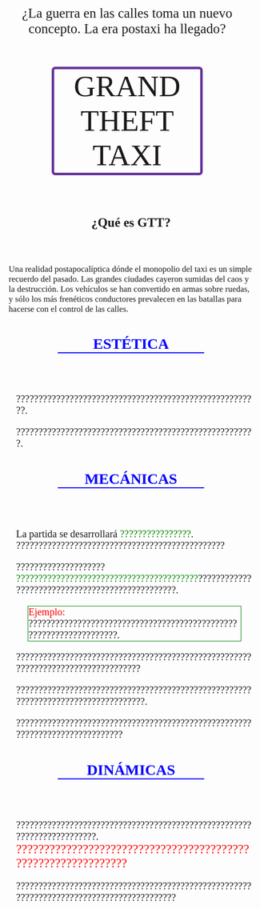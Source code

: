 <html>
    <body>
        <div style="font-size: 20px;"> 
            <header align="center" style="margin-top: 5%;">
                <group>
                    <span style="font-size: 27px;font-family: fantasy">
                        <p >¿La guerra en las calles toma un nuevo concepto. La era postaxi ha llegado? 
                        </p>
                    </span>
                    <span style="font-size: 60px;font-family: fantasy;">
                        <p style="border: solid 5px; border-radius: 7px; margin-left: 20%; margin-right: 20%; border-color:rebeccapurple">GRAND THEFT TAXI</p>
                    </span>
                </group>
            </header>
        <div style="margin-top: 10%;margin-left: 3%; font-family:cursive">
            <div style="font-size: 17px;">
            <article>
                <header>
                    <h2>¿Qué es GTT?</h2>
                </header>
                <p>Una realidad postapocalíptica dónde el monopolio del taxi es un simple recuerdo del pasado. Las grandes ciudades cayeron sumidas del caos y la destrucción. Los vehículos se han convertido en armas sobre ruedas, y sólo los más frenéticos conductores prevalecen en las batallas para hacerse con el control de las calles.  </p>
            </article>
            </div>
            <div style="margin-top: 5%;">
                <article>
                    <header align="center" style="color: blue; margin-left: 20%;margin-right: 20%;">
                         <h2 style="border-bottom: solid 2px; border color: blue;">ESTÉTICA</h2>
                    </header>
                    <div style="margin-left: 3%">
                        <p>???????????????????????????????????????????????????????. </p>
                        <p>??????????????????????????????????????????????????????.</p>
                    </div>
                </article>
            </div>
            <div style="margin-top: 5%;">
                <article>       
                    <header align="center" style="color: blue; margin-left: 20%;margin-right: 20%;">
                         <h2 style="border-bottom: solid 2px; border color: blue;">MECÁNICAS</h2>
                    </header>
                    <div style="margin-left: 3%">
                         <p>La partida se desarrollará <span style="color: green">????????????????</span>. ???????????????????????????????????????????????</p>
                        <p>???????????????????? <span style="color: green;">?????????????????????????????????????????</span>????????????????????????????????????????????????. </p>
                        <p style="margin-left: 5%;margin-right: 5%;; border: solid 1px; border-color: green;"><span style="color: red;">Ejemplo:</span> ???????????????????????????????????????????????????????????????????.</p>
                        <p>????????????????????????????????????????????????????????????????????????????????? </p>
                        <p>??????????????????????????????????????????????????????????????????????????????????.</p>
                        <p>????????????????????????????????????????????????????????????????????????????? </p> 
                    </div>        
                </article>
            </div>
            <div style="margin-top: 5%;">
                <article>
                    <header align="center" style="color: blue; margin-left: 20%;margin-right: 20%;">
                         <h2 style="border-bottom: solid 2px; border color: blue;">DINÁMICAS</h2>
                    </header>
                    <div style="margin-left: 3%">
                        <p>???????????????????????????????????????????????????????????????????????. <span style="font-family: fantasy;font-size: 25; color: red">??????????????????????????????????????????????????????????????</span> </p>
                        <p>????????????????????????????????????????????????????????????????????????????????????????? </p>
                    </div>       
                </article>
            </div>
        </div>    
    </div>
  </body>
</html>
